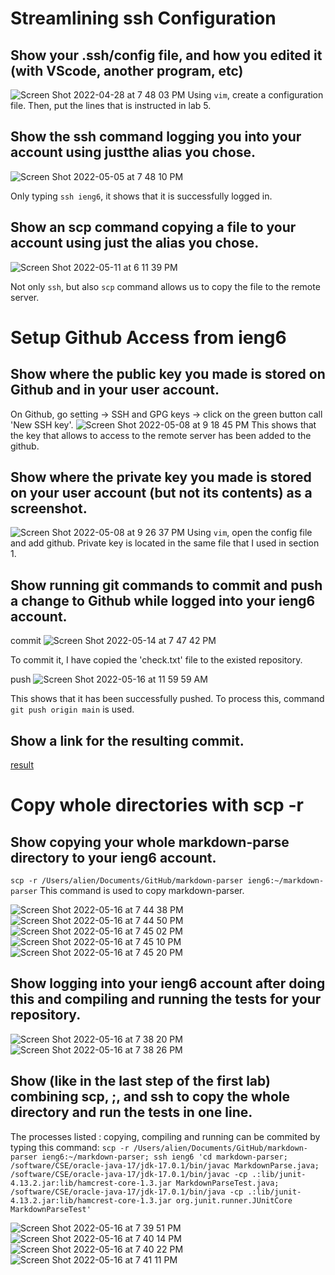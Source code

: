 # Streamlining ssh Configuration
## Show your .ssh/config file, and how you edited it (with VScode, another program, etc)
![Screen Shot 2022-04-28 at 7 48 03 PM](https://user-images.githubusercontent.com/103228431/167058168-a4282aae-d044-4dd0-a5f9-bd09232bb861.png)
Using `vim`, create a configuration file. Then, put the lines that is instructed in lab 5.

## Show the ssh command logging you into your account using justthe alias you chose.
![Screen Shot 2022-05-05 at 7 48 10 PM](https://user-images.githubusercontent.com/103228431/167058778-841ff968-39e2-4d39-9503-e90b34118d86.png)

Only typing `ssh ieng6`, it shows that it is successfully logged in.

## Show an scp command copying a file to your account using just the alias you chose.
![Screen Shot 2022-05-11 at 6 11 39 PM](https://user-images.githubusercontent.com/103228431/167972736-9af6064b-168f-47e2-b273-21ccf0b90cb1.png)

Not only `ssh`, but also `scp` command allows us to copy the file to the remote server. 

# Setup Github Access from ieng6
## Show where the public key you made is stored on Github and in your user account.
On Github, go setting -> SSH and GPG keys -> click on the green button call 'New SSH key'. 
![Screen Shot 2022-05-08 at 9 18 45 PM](https://user-images.githubusercontent.com/103228431/167339953-ed71a257-49d1-4a8c-98ea-d5b7188d43da.png)
This shows that the key that allows to access to the remote server has been added to the github.

## Show where the private key you made is stored on your user account (but not its contents) as a screenshot.
![Screen Shot 2022-05-08 at 9 26 37 PM](https://user-images.githubusercontent.com/103228431/167340644-0f5603a2-003a-49fa-818e-94fb72be6a73.png)
Using `vim`, open the config file and add github. Private key is located in the same file that I used in section 1.

## Show running git commands to commit and push a change to Github while logged into your ieng6 account.
commit
![Screen Shot 2022-05-14 at 7 47 42 PM](https://user-images.githubusercontent.com/103228431/168663809-996db5ce-cd6b-46ee-908d-719f7af3dac8.png)

To commit it, I have copied the 'check.txt' file to the existed repository.

push
![Screen Shot 2022-05-16 at 11 59 59 AM](https://user-images.githubusercontent.com/103228431/168663888-2077e9ca-5f34-4de1-8a88-e30fcecbf8fd.png)

This shows that it has been successfully pushed. To process this, command `git push origin main` is used.

## Show a link for the resulting commit.

[result](https://github.com/ha272won/week5skilldemo/commit/06f388e7f5aec89971fee2ddb7e2be00d9d4545a)

# Copy whole directories with scp -r
## Show copying your whole markdown-parse directory to your ieng6 account.
`scp -r /Users/alien/Documents/GitHub/markdown-parser ieng6:~/markdown-parser`
This command is used to copy markdown-parser. 

![Screen Shot 2022-05-16 at 7 44 38 PM](https://user-images.githubusercontent.com/103228431/168717854-84d17685-a2c3-4d02-8e3d-b3e9c34d7a13.png)
![Screen Shot 2022-05-16 at 7 44 50 PM](https://user-images.githubusercontent.com/103228431/168717861-4f90ffd5-8586-4d6b-9e29-df4fc560126c.png)
![Screen Shot 2022-05-16 at 7 45 02 PM](https://user-images.githubusercontent.com/103228431/168717869-d60aea4f-ee7e-4727-ba1c-c496e00f0146.png)
![Screen Shot 2022-05-16 at 7 45 10 PM](https://user-images.githubusercontent.com/103228431/168717899-480a5c9f-fa89-49bb-860f-99a99a82e65a.png)
![Screen Shot 2022-05-16 at 7 45 20 PM](https://user-images.githubusercontent.com/103228431/168717913-a23fa1c7-10f3-4230-b046-eada994c39d2.png)


## Show logging into your ieng6 account after doing this and compiling and running the tests for your repository.

![Screen Shot 2022-05-16 at 7 38 20 PM](https://user-images.githubusercontent.com/103228431/168717066-20b3e7dd-edf8-41b9-8147-ef10f83d7afc.png)
![Screen Shot 2022-05-16 at 7 38 26 PM](https://user-images.githubusercontent.com/103228431/168717069-ea6a59c2-b8de-42ca-9556-4014a90e67f6.png)

## Show (like in the last step of the first lab) combining scp, ;, and ssh to copy the whole directory and run the tests in one line.
The processes listed : copying, compiling and running can be commited by typing this command: 
`scp -r /Users/alien/Documents/GitHub/markdown-parser ieng6:~/markdown-parser; ssh ieng6 'cd markdown-parser; /software/CSE/oracle-java-17/jdk-17.0.1/bin/javac MarkdownParse.java; /software/CSE/oracle-java-17/jdk-17.0.1/bin/javac -cp .:lib/junit-4.13.2.jar:lib/hamcrest-core-1.3.jar MarkdownParseTest.java; /software/CSE/oracle-java-17/jdk-17.0.1/bin/java -cp .:lib/junit-4.13.2.jar:lib/hamcrest-core-1.3.jar org.junit.runner.JUnitCore MarkdownParseTest'`


![Screen Shot 2022-05-16 at 7 39 51 PM](https://user-images.githubusercontent.com/103228431/168717454-96a3f255-af9b-485e-ade5-3ae33be2973a.png)
![Screen Shot 2022-05-16 at 7 40 14 PM](https://user-images.githubusercontent.com/103228431/168717458-a66b6b3b-c92a-46a5-9b50-fd9460cb6bf1.png)
![Screen Shot 2022-05-16 at 7 40 22 PM](https://user-images.githubusercontent.com/103228431/168717478-27c6ef55-0bd0-4e8b-8012-2b651bc0a4aa.png)
![Screen Shot 2022-05-16 at 7 41 11 PM](https://user-images.githubusercontent.com/103228431/168717481-77819310-1514-49cb-8c4c-faa66c159d65.png)



